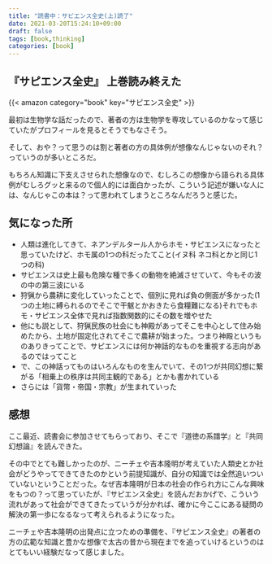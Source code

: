 ```yaml
---
title: "読書中：サピエンス全史(上)読了"
date: 2021-03-20T15:24:10+09:00
draft: false
tags: [book,thinking]
categories: [book]
---
```


## 『サピエンス全史』 上巻読み終えた

{{< amazon category="book" key="サピエンス全史" >}}

最初は生物学な話だったので、著者の方は生物学を専攻しているのかなって感じていたがプロフィールを見るとそうでもなさそう。

そして、おや？って思うのは割と著者の方の具体例が想像なんじゃないのそれ？っていうのが多いところだ。

もちろん知識に下支えさせられた想像なので、むしろこの想像から語られる具体例がむしろグッと来るので個人的には面白かったが、こういう記述が嫌いな人には、なんじゃこの本は？って思われてしまうところなんだろうと感じた。

## 気になった所
- 人類は進化してきて、ネアンデルタール人からホモ・サピエンスになったと思っていたけど、ホモ属の1つの科だったてこと(イヌ科
ネコ科とかと同じ1つの科)
- サピエンスは史上最も危険な種で多くの動物を絶滅させていて、今もその波の中の第三波にいる
- 狩猟から農耕に変化していったことで、個別に見れば負の側面が多かった(1つの土地に縛られるのでそこで干魃とかおきたら食糧難になる)それでもホモ・サピエンス全体で見れば指数関数的にその数を増やせた
- 他にも説として、狩猟民族の社会にも神殿があってそこを中心として住み始めたから、土地が固定化されてそこで農耕が始まった。つまり神殿というものありきってことで、サピエンスには何か神話的なものを重視する志向があるのではってこと
- で、この神話ってものはいろんなものを生んでいて、その1つが共同幻想に繋がる「相乗上の秩序は共同主観的である」とかも書かれている
- さらには「貨幣・帝国・宗教」が生まれていった
  

## 感想
ここ最近、読書会に参加させてもらっており、そこで『道徳の系譜学』と『共同幻想論』を読んできた。

その中でとても難しかったのが、ニーチェや吉本隆明が考えていた人類史とか社会がどうやってできてきたのかという前提知識が、自分の知識では全然追いついていないということだった。なぜ吉本隆明が日本の社会の作られ方にこんな興味をもつの？って思っていたが、『サピエンス全史』を読んだおかげで、こういう流れがあって社会ができてきたっていうが分かれば、確かに今ここにある疑問の解決の第一歩になるなって考えられるようになった。

ニーチェや吉本隆明の出発点に立つための準備を、『サピエンス全史』の著者の方の広範な知識と豊かな想像で太古の昔から現在までを追っていけるというのはとてもいい経験だなって感じました。




